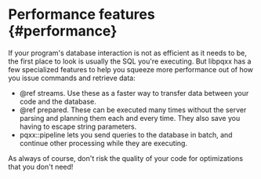 Performance features                       {#performance}
====================

If your program's database interaction is not as efficient as it needs to be,
the first place to look is usually the SQL you're executing.  But libpqxx
has a few specialized features to help you squeeze more performance out
of how you issue commands and retrieve data:

* @ref streams.  Use these as a faster way to transfer data between your
    code and the database.
* @ref prepared.  These can be executed many times without the server
    parsing and planning them each and every time.  They also save you having
    to escape string parameters.
* pqxx::pipeline lets you send queries to the database in batch, and
    continue other processing while they are executing.

As always of course, don't risk the quality of your code for optimizations
that you don't need!
